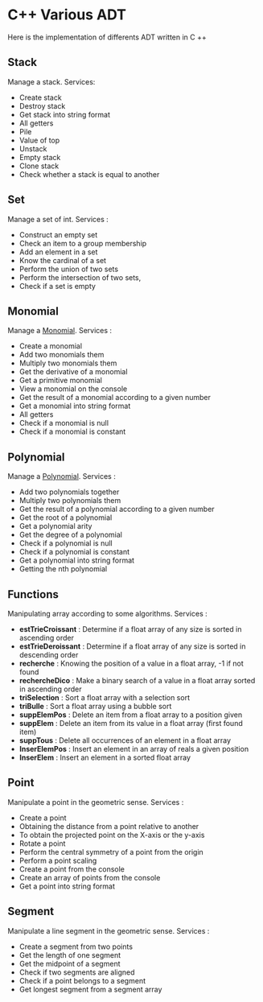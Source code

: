 # C++ Various ADT
Here is the implementation of differents ADT written in C ++

Stack
-----------------

Manage a stack.
Services:

* Create stack
* Destroy stack
* Get stack into string format
* All getters
* Pile
* Value of top
* Unstack
* Empty stack
* Clone stack
* Check whether a stack is equal to another

Set
-----------------

Manage a set of int.
Services : 

* Construct an empty set
* Check an item to a group membership
* Add an element in a set
* Know the cardinal of a set
* Perform the union of two sets
* Perform the intersection of two sets,
* Check if a set is empty

Monomial
-----------------

Manage a [Monomial](http://en.wikipedia.org/wiki/Monomial "Monomial").
Services : 

* Create a monomial
* Add two monomials them
* Multiply two monomials them
* Get the derivative of a monomial
* Get a primitive monomial
* View a monomial on the console
* Get the result of a monomial according to a given number
* Get a monomial into string format 
* All getters
* Check if a monomial is null
* Check if a monomial is constant

Polynomial
-----------------

Manage a [Polynomial](http://en.wikipedia.org/wiki/Polynomial "Polynomial").
Services : 

* Add two polynomials together
* Multiply two polynomials them
* Get the result of a polynomial according to a given number
* Get the root of a polynomial
* Get a polynomial arity
* Get the degree of a polynomial
* Check if a polynomial is null
* Check if a polynomial is constant
* Get a polynomial into string format 
* Getting the nth polynomial

Functions
-----------------

Manipulating array according to some algorithms.
Services : 


* **estTrieCroissant** : Determine if a float array of any size is sorted in ascending order
* **estTrieDeroissant** : Determine if a float array of any size is sorted in descending order
* **recherche** : Knowing the position of a value in a float array, -1 if not found
* **rechercheDico** : Make a binary search of a value in a float array sorted in ascending order
* **triSelection** : Sort a float array with a selection sort 
* **triBulle** : Sort a float array using a bubble sort 
* **suppElemPos** : Delete an item from a float array to a position given 
* **suppElem** : Delete an item from its value in a float array (first found item) 
* **suppTous** : Delete all occurrences of an element in a float array 
* **InserElemPos** : Insert an element in an array of reals a given position 
* **InserElem** : Insert an element in a sorted float array

Point
-----------------

Manipulate a point in the geometric sense.
Services : 

* Create a point
* Obtaining the distance from a point relative to another
* To obtain the projected point on the X-axis or the y-axis
* Rotate a point
* Perform the central symmetry of a point from the origin
* Perform a point scaling
* Create a point from the console
* Create an array of points from the console
* Get a point into string format

Segment
-----------------

Manipulate a line segment in the geometric sense.
Services :

* Create a segment from two points
* Get the length of one segment
* Get the midpoint of a segment
* Check if two segments are aligned
* Check if a point belongs to a segment
* Get longest segment from a segment array
